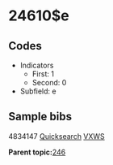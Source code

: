 # 24610$e

## Codes

-   Indicators
    -   First: 1
    -   Second: 0
-   Subfield: e

## Sample bibs

4834147 [Quicksearch](https://search.library.yale.edu/catalog/4834147) [VXWS](http://prodorbis.library.yale.edu:7014/vxws/GetHoldingsService?bibId=4834147)

**Parent topic:**[246](../../tags/246/246.md)

